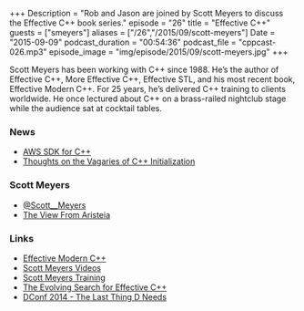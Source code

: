 +++
Description = "Rob and Jason are joined by Scott Meyers to discuss the Effective C++ book series."
episode = "26"
title = "Effective C++"
guests = ["smeyers"]
aliases = ["/26","/2015/09/scott-meyers"]
Date = "2015-09-09"
podcast_duration = "00:54:36"
podcast_file = "cppcast-026.mp3"
episode_image = "img/episode/2015/09/scott-meyers.jpg"
+++

Scott Meyers has been working with C++ since 1988. He’s the author of Effective C++, More Effective C++, Effective STL, and his most recent book, Effective Modern C++. For 25 years, he’s delivered C++ training to clients worldwide. He once lectured about C++ on a brass-railed nightclub stage while the audience sat at cocktail tables.

### News ###

 - [AWS SDK for C++](https://aws.amazon.com/blogs/aws/introducing-the-aws-sdk-for-c/)
 - [Thoughts on the Vagaries of C++ Initialization](http://scottmeyers.blogspot.com/2015/09/thoughts-on-vagaries-of-c-initialization.html)
 
### Scott Meyers ###

 - [@Scott__Meyers](https://twitter.com/Scott__Meyers)
 - [The View From Aristeia](http://scottmeyers.blogspot.com/)

### Links ###

 - [Effective Modern C++](http://amzn.to/1M0xNAk)
 - [Scott Meyers Videos](http://www.aristeia.com/videos.html)
 - [Scott Meyers Training](http://www.aristeia.com/training.html)
 - [The Evolving Search for Effective C++](https://www.youtube.com/watch?v=smqT9Io_bKo)
 - [DConf 2014 - The Last Thing D Needs](https://www.youtube.com/watch?v=48kP_Ssg2eY)
